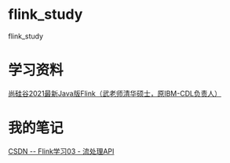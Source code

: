 # flink_study
flink_study

# 学习资料
[尚硅谷2021最新Java版Flink（武老师清华硕士，原IBM-CDL负责人）](https://www.bilibili.com/video/BV1qy4y1q728?p=35)
# 我的笔记
[CSDN -- Flink学习03 - 流处理API](https://blog.csdn.net/SeafyLiang/article/details/113099303)
